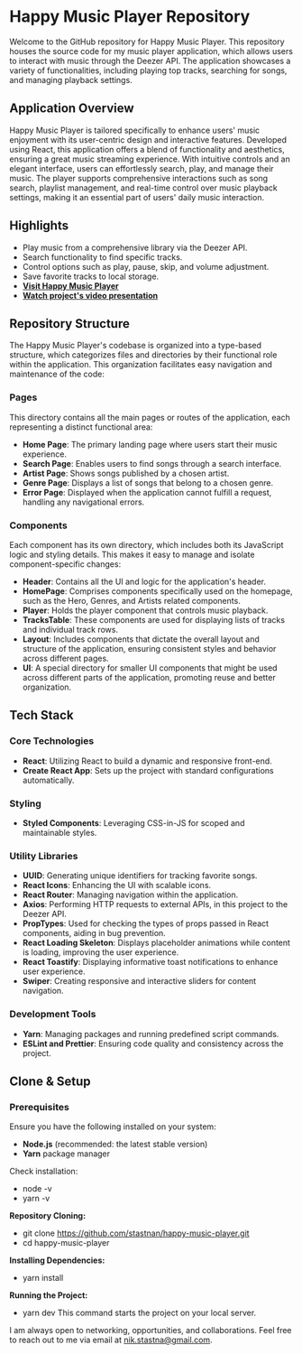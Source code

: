 # Happy Music Player Repository

Welcome to the GitHub repository for Happy Music Player. This repository houses the source code for my music player application, which allows users to interact with music through the Deezer API. The application showcases a variety of functionalities, including playing top tracks, searching for songs, and managing playback settings.

## Application Overview

Happy Music Player is tailored specifically to enhance users' music enjoyment with its user-centric design and interactive features. Developed using React, this application offers a blend of functionality and aesthetics, ensuring a great music streaming experience. With intuitive controls and an elegant interface, users can effortlessly search, play, and manage their music. The player supports comprehensive interactions such as song search, playlist management, and real-time control over music playback settings, making it an essential part of users' daily music interaction.

## Highlights

- Play music from a comprehensive library via the Deezer API.
- Search functionality to find specific tracks.
- Control options such as play, pause, skip, and volume adjustment.
- Save favorite tracks to local storage.
- **[Visit Happy Music Player](https://main--chic-kataifi-e8fea7.netlify.app/)**
- **[Watch project's video presentation](https://www.loom.com/share/9a4b6dcd55484162b5ee13d29f16038a?sid=2ed5da2c-05a6-47d3-bbd5-d1b077226cf0)**

## Repository Structure

The Happy Music Player's codebase is organized into a type-based structure, which categorizes files and directories by their functional role within the application. This organization facilitates easy navigation and maintenance of the code:

### Pages

This directory contains all the main pages or routes of the application, each representing a distinct functional area:

- **Home Page**: The primary landing page where users start their music experience.
- **Search Page**: Enables users to find songs through a search interface.
- **Artist Page**: Shows songs published by a chosen artist.
- **Genre Page**: Displays a list of songs that belong to a chosen genre.
- **Error Page**: Displayed when the application cannot fulfill a request, handling any navigational errors.

### Components

Each component has its own directory, which includes both its JavaScript logic and styling details. This makes it easy to manage and isolate component-specific changes:

- **Header**: Contains all the UI and logic for the application's header.
- **HomePage**: Comprises components specifically used on the homepage, such as the Hero, Genres, and Artists related components.
- **Player**: Holds the player component that controls music playback.
- **TracksTable**: These components are used for displaying lists of tracks and individual track rows.
- **Layout**: Includes components that dictate the overall layout and structure of the application, ensuring consistent styles and behavior across different pages.
- **UI**: A special directory for smaller UI components that might be used across different parts of the application, promoting reuse and better organization.

## Tech Stack

### Core Technologies

- **React**: Utilizing React to build a dynamic and responsive front-end.
- **Create React App**: Sets up the project with standard configurations automatically.

### Styling

- **Styled Components**: Leveraging CSS-in-JS for scoped and maintainable styles.

### Utility Libraries

- **UUID**: Generating unique identifiers for tracking favorite songs.
- **React Icons**: Enhancing the UI with scalable icons.
- **React Router**: Managing navigation within the application.
- **Axios**: Performing HTTP requests to external APIs, in this project to the Deezer API.
- **PropTypes**: Used for checking the types of props passed in React components, aiding in bug prevention.
- **React Loading Skeleton**: Displays placeholder animations while content is loading, improving the user experience.
- **React Toastify**: Displaying informative toast notifications to enhance user experience.
- **Swiper**: Creating responsive and interactive sliders for content navigation.

### Development Tools

- **Yarn**: Managing packages and running predefined script commands.
- **ESLint and Prettier**: Ensuring code quality and consistency across the project.

## Clone & Setup

### Prerequisites

Ensure you have the following installed on your system:

- **Node.js** (recommended: the latest stable version)
- **Yarn** package manager

Check installation:

- node -v
- yarn -v

**Repository Cloning:**

- git clone https://github.com/stastnan/happy-music-player.git
- cd happy-music-player

**Installing Dependencies:**

- yarn install

**Running the Project:**

- yarn dev
  This command starts the project on your local server.

I am always open to networking, opportunities, and collaborations. Feel free to reach out to me via email at nik.stastna@gmail.com.
